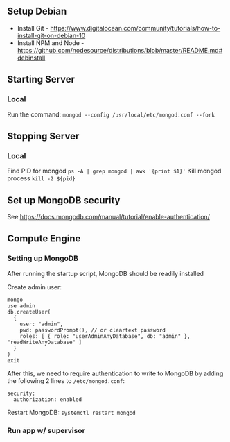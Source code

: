 ## Setup Debian

- Install Git - https://www.digitalocean.com/community/tutorials/how-to-install-git-on-debian-10
- Install NPM and Node - https://github.com/nodesource/distributions/blob/master/README.md#debinstall

## Starting Server

### Local

Run the command: `mongod --config /usr/local/etc/mongod.conf --fork`

## Stopping Server

### Local

Find PID for mongod `ps -A | grep mongod | awk '{print $1}'`
Kill mongod process `kill -2 ${pid}`

## Set up MongoDB security

See https://docs.mongodb.com/manual/tutorial/enable-authentication/

## Compute Engine

### Setting up MongoDB

After running the startup script, MongoDB should be readily installed

Create admin user:

```
mongo
use admin
db.createUser(
  {
    user: "admin",
    pwd: passwordPrompt(), // or cleartext password
    roles: [ { role: "userAdminAnyDatabase", db: "admin" }, "readWriteAnyDatabase" ]
  }
)
exit
```

After this, we need to require authentication to write to MongoDB by adding the following 2 lines to `/etc/mongod.conf`:

```
security:
  authorization: enabled
```

Restart MongoDB: `systemctl restart mongod`

### Run app w/ supervisor



